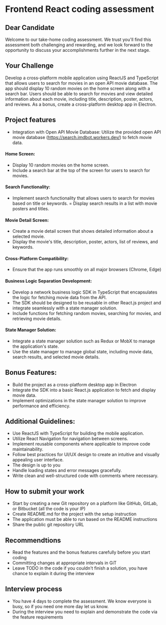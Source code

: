 # Frontend React coding assessment

## Dear Candidate

Welcome to our take-home coding assessment. We trust you'll find this assessment both challenging and rewarding, and we look forward to the opportunity to discuss your accomplishments further in the next stage.

## Your Challenge

Develop a cross-platform mobile application using ReactJS and TypeScript that allows users to search for movies in an open API movie database. The app should display 10 random movies on the home screen along with a search bar. Users should be able to search for movies and view detailed information about each movie, including title, description, poster, actors, and reviews. As a bonus, create a cross-platform desktop app in Electron.

## Project features

-   Integration with Open API Movie Database: Utilize the provided open API movie database (https://search.imdbot.workers.dev/) to fetch movie data.

#### Home Screen:

-   Display 10 random movies on the home screen.
-   Include a search bar at the top of the screen for users to search for movies.

#### Search Functionality:

-   Implement search functionality that allows users to search for movies based on title or keywords.
    = Display search results in a list with movie posters and titles.

#### Movie Detail Screen:

-   Create a movie detail screen that shows detailed information about a selected movie.
-   Display the movie's title, description, poster, actors, list of reviews, and keywords.

#### Cross-Platform Compatibility:

-   Ensure that the app runs smoothly on all major browsers (Chrome, Edge)

#### Business Logic Separation Development:

-   Develop a network business logic SDK in TypeScript that encapsulates the logic for fetching movie data from the API.
-   The SDK should be designed to be reusable in other React.js project and integrate seamlessly with a state manager solution.
-   Include functions for fetching random movies, searching for movies, and retrieving movie details.

#### State Manager Solution:

-   Integrate a state manager solution such as Redux or MobX to manage the application's state.
-   Use the state manager to manage global state, including movie data, search results, and selected movie details.

## Bonus Features:

-   Build the project as a cross-platform desktop app in Electron
-   Integrate the SDK into a basic React.js application to fetch and display movie data.
-   Implement optimizations in the state manager solution to improve performance and efficiency.

## Additional Guidelines:

-   Use ReactJS with TypeScript for building the mobile application.
-   Utilize React Navigation for navigation between screens.
-   Implement reusable components where applicable to improve code maintainability.
-   Follow best practices for UI/UX design to create an intuitive and visually appealing user interface.
-   The design is up to you
-   Handle loading states and error messages gracefully.
-   Write clean and well-structured code with comments where necessary.

## How to submit your work

-   Start by creating a new Git repository on a platform like GitHub, GitLab, or Bitbucket (all the code is your IP)
-   Create README.md for the project with the setup instruction
-   The application must be able to run based on the README instructions
-   Share the public git repository URL

## Recommendtions

-   Read the features and the bonus features carefully before you start coding
-   Committing changes at appropriate intervals in GiT
-   Leave TODO in the code if you couldn't finish a solution, you have chance to explain it during the interview

## Interview process

-   You have 4 days to complete the assessment. We know everyone is busy, so if you need one more day let us know.
-   During the interview you need to explain and demonstrate the code via the feature requirements
